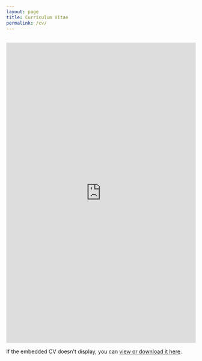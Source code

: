```yaml
---
layout: page
title: Curriculum Vitae
permalink: /cv/
---
```


<iframe 
  src="https://drive.google.com/file/d/19gG2_Jf9K7j2iu_6FyMaqrpg8rJ9poO2/preview" 
  width="100%" 
  height="800px" 
  style="border: none; margin-top: 1rem;">
</iframe>

<p>
  If the embedded CV doesn't display, you can <a href="https://drive.google.com/file/d/19gG2_Jf9K7j2iu_6FyMaqrpg8rJ9poO2/preview" target="_blank" rel="noopener">view or download it here</a>.
</p>

